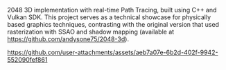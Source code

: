 2048 3D implementation with real-time Path Tracing, built using C++ and Vulkan SDK. This project serves as a technical showcase for physically based graphics techniques, contrasting with the original version that used rasterization with SSAO and shadow mapping (available at https://github.com/andysone75/2048-3d).


https://github.com/user-attachments/assets/aeb7a07e-6b2d-402f-9942-552090fef861

